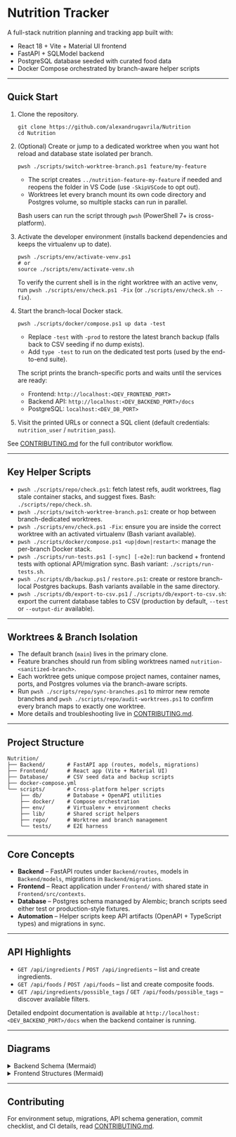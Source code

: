 # Nutrition Tracker

A full-stack nutrition planning and tracking app built with:

- React 18 + Vite + Material UI frontend
- FastAPI + SQLModel backend
- PostgreSQL database seeded with curated food data
- Docker Compose orchestrated by branch-aware helper scripts

---

## Quick Start

1. Clone the repository.

   ```pwsh
   git clone https://github.com/alexandrugavrila/Nutrition
   cd Nutrition
   ```

2. (Optional) Create or jump to a dedicated worktree when you want hot reload and database state isolated per branch.

   ```pwsh
   pwsh ./scripts/switch-worktree-branch.ps1 feature/my-feature
   ```
   - The script creates `../nutrition-feature-my-feature` if needed and reopens the folder in VS Code (use `-SkipVSCode` to opt out).
   - Worktrees let every branch mount its own code directory and Postgres volume, so multiple stacks can run in parallel.

   Bash users can run the script through `pwsh` (PowerShell 7+ is cross-platform).

3. Activate the developer environment (installs backend dependencies and keeps the virtualenv up to date).

   ```pwsh
   pwsh ./scripts/env/activate-venv.ps1
   # or
   source ./scripts/env/activate-venv.sh
   ```

   To verify the current shell is in the right worktree with an active venv, run `pwsh ./scripts/env/check.ps1 -Fix` (or `./scripts/env/check.sh --fix`).

4. Start the branch-local Docker stack.

   ```pwsh
   pwsh ./scripts/docker/compose.ps1 up data -test
   ```
   - Replace `-test` with `-prod` to restore the latest branch backup (falls back to CSV seeding if no dump exists).
   - Add `type -test` to run on the dedicated test ports (used by the end-to-end suite).

   The script prints the branch-specific ports and waits until the services are ready:
   - Frontend: `http://localhost:<DEV_FRONTEND_PORT>`
   - Backend API: `http://localhost:<DEV_BACKEND_PORT>/docs`
   - PostgreSQL: `localhost:<DEV_DB_PORT>`

5. Visit the printed URLs or connect a SQL client (default credentials: `nutrition_user` / `nutrition_pass`).

See [CONTRIBUTING.md](CONTRIBUTING.md) for the full contributor workflow.

---

## Key Helper Scripts

- `pwsh ./scripts/repo/check.ps1`: fetch latest refs, audit worktrees, flag stale container stacks, and suggest fixes. Bash: `./scripts/repo/check.sh`.
- `pwsh ./scripts/switch-worktree-branch.ps1`: create or hop between branch-dedicated worktrees.
- `pwsh ./scripts/env/check.ps1 -Fix`: ensure you are inside the correct worktree with an activated virtualenv (Bash variant available).
- `pwsh ./scripts/docker/compose.ps1 <up|down|restart>`: manage the per-branch Docker stack.
- `pwsh ./scripts/run-tests.ps1 [-sync] [-e2e]`: run backend + frontend tests with optional API/migration sync. Bash variant: `./scripts/run-tests.sh`.
- `pwsh ./scripts/db/backup.ps1` / `restore.ps1`: create or restore branch-local Postgres backups. Bash variants available in the same directory.
- `pwsh ./scripts/db/export-to-csv.ps1` / `./scripts/db/export-to-csv.sh`: export the current database tables to CSV (production by default, `--test` or `--output-dir` available).

---

## Worktrees & Branch Isolation

- The default branch (`main`) lives in the primary clone.
- Feature branches should run from sibling worktrees named `nutrition-<sanitized-branch>`.
- Each worktree gets unique compose project names, container names, ports, and Postgres volumes via the branch-aware scripts.
- Run `pwsh ./scripts/repo/sync-branches.ps1` to mirror new remote branches and `pwsh ./scripts/repo/audit-worktrees.ps1` to confirm every branch maps to exactly one worktree.
- More details and troubleshooting live in [CONTRIBUTING.md](CONTRIBUTING.md#branching--worktrees).

---

## Project Structure

```
Nutrition/
├── Backend/       # FastAPI app (routes, models, migrations)
├── Frontend/      # React app (Vite + Material UI)
├── Database/      # CSV seed data and backup scripts
├── docker-compose.yml
└── scripts/       # Cross-platform helper scripts
    ├── db/        # Database + OpenAPI utilities
    ├── docker/    # Compose orchestration
    ├── env/       # Virtualenv + environment checks
    ├── lib/       # Shared script helpers
    ├── repo/      # Worktree and branch management
    └── tests/     # E2E harness
```

---

## Core Concepts

- **Backend** – FastAPI routes under `Backend/routes`, models in `Backend/models`, migrations in `Backend/migrations`.
- **Frontend** – React application under `Frontend/` with shared state in `Frontend/src/contexts`.
- **Database** – Postgres schema managed by Alembic; branch scripts seed either test or production-style fixtures.
- **Automation** – Helper scripts keep API artifacts (OpenAPI + TypeScript types) and migrations in sync.

---

## API Highlights

- `GET /api/ingredients` / `POST /api/ingredients` – list and create ingredients.
- `GET /api/foods` / `POST /api/foods` – list and create composite foods.
- `GET /api/ingredients/possible_tags` / `GET /api/foods/possible_tags` – discover available filters.

Detailed endpoint documentation is available at `http://localhost:<DEV_BACKEND_PORT>/docs` when the backend container is running.

---

## Diagrams

<details>
<summary>Backend Schema (Mermaid)</summary>

```mermaid
erDiagram
  INGREDIENT ||--o{ INGREDIENT_UNIT : has
  INGREDIENT ||--|| NUTRITION : contains
  INGREDIENT ||--o{ INGREDIENT_TAG : tagged_with
  INGREDIENT_TAG }o--|| POSSIBLE_INGREDIENT_TAG : references
  FOOD ||--o{ FOOD_INGREDIENT : includes
  FOOD_INGREDIENT }o--|| INGREDIENT : uses
  FOOD ||--o{ FOOD_TAG : tagged_with
  FOOD_TAG }o--|| POSSIBLE_FOOD_TAG : references
```

</details>

<details>
<summary>Frontend Structures (Mermaid)</summary>

```mermaid
classDiagram
  class Ingredient { id; name; Nutrition nutrition; IngredientUnit[] units }
  class Food { id; name; FoodIngredient[] ingredients; FoodTag[] tags }
```

</details>

---

## Contributing

For environment setup, migrations, API schema generation, commit checklist, and CI details, read [CONTRIBUTING.md](CONTRIBUTING.md).

